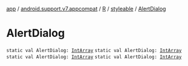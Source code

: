 [app](../../../index.md) / [android.support.v7.appcompat](../../index.md) / [R](../index.md) / [styleable](index.md) / [AlertDialog](.)

# AlertDialog

`static val AlertDialog: `[`IntArray`](https://kotlinlang.org/api/latest/jvm/stdlib/kotlin/-int-array/index.html)
`static val AlertDialog: `[`IntArray`](https://kotlinlang.org/api/latest/jvm/stdlib/kotlin/-int-array/index.html)
`static val AlertDialog: `[`IntArray`](https://kotlinlang.org/api/latest/jvm/stdlib/kotlin/-int-array/index.html)
`static val AlertDialog: `[`IntArray`](https://kotlinlang.org/api/latest/jvm/stdlib/kotlin/-int-array/index.html)